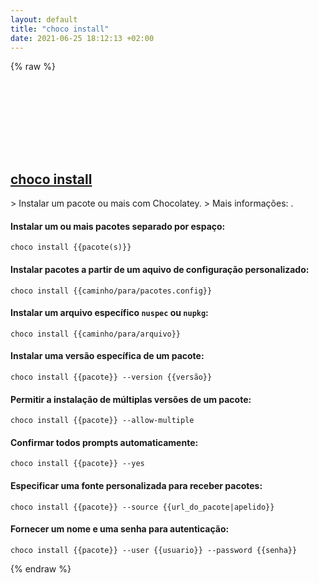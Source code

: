 ```yaml
---
layout: default
title: "choco install"
date: 2021-06-25 18:12:13 +02:00
---
```

{% raw %}
<h2 id="choco-install">
  <a href="/pt_br/windows/choco-install.html">choco install</a> <a href="#choco-install"><svg class="icon">
    <use href="/assets/images/unicode_sprite.svg#link" />
  </svg></a>
</h2>
> Instalar um pacote ou mais com Chocolatey.
> Mais informações: <https://chocolatey.org/docs/commands-install>.

#### Instalar um ou mais pacotes separado por espaço:
```shell
choco install {{pacote(s)}}
```
#### Instalar pacotes a partir de um aquivo de configuração personalizado:
```shell
choco install {{caminho/para/pacotes.config}}
```
#### Instalar um arquivo específico `nuspec` ou `nupkg`:
```shell
choco install {{caminho/para/arquivo}}
```
#### Instalar uma versão específica de um pacote:
```shell
choco install {{pacote}} --version {{versão}}
```
#### Permitir a instalação de múltiplas versões de um pacote:
```shell
choco install {{pacote}} --allow-multiple
```
#### Confirmar todos prompts automaticamente:
```shell
choco install {{pacote}} --yes
```
#### Especificar uma fonte personalizada para receber pacotes:
```shell
choco install {{pacote}} --source {{url_do_pacote|apelido}}
```
#### Fornecer um nome e uma senha para autenticação:
```shell
choco install {{pacote}} --user {{usuario}} --password {{senha}}
```
{% endraw %}